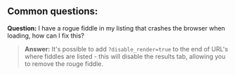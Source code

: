 ## Common questions:

**Question:** I have a rogue fiddle in my listing that crashes the browser when loading, how can I fix this?

> **Answer:** It's possible to add `?disable_render=true` to the end of URL's where fiddles are listed - this will disable the results tab, allowing you to remove the rouge fiddle.
